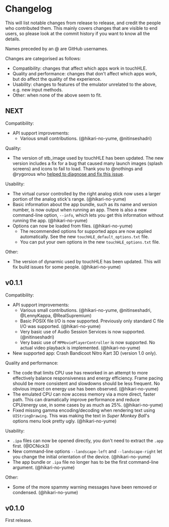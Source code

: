 # Changelog

This will list notable changes from release to release, and credit the people who contributed them. This mainly covers changes that are visible to end users, so please look at the commit history if you want to know all the details.

Names preceded by an @ are GitHub usernames.

Changes are categorised as follows:

* Compatibility: changes that affect which apps work in touchHLE.
* Quality and performance: changes that don't affect which apps work, but do affect the quality of the experience.
* Usability: changes to features of the emulator unrelated to the above, e.g. new input methods.
* Other: when none of the above seem to fit.

## NEXT

Compatibility:

- API support improvements:
  - Various small contributions. (@hikari-no-yume, @nitinseshadri)

Quality:

- The version of stb\_image used by touchHLE has been updated. The new version includes a fix for a bug that caused many launch images (splash screens) and icons to fail to load. Thank you to @nothings and @rygorous who [helped to diagnose and fix this issue](https://github.com/nothings/stb/issues/1456).

Usability:

- The virtual cursor controlled by the right analog stick now uses a larger portion of the analog stick's range. (@hikari-no-yume)
- Basic information about the app bundle, such as its name and version number, is now output when running an app. There is also a new command-line option, `--info`, which lets you get this information without running the app. (@hikari-no-yume)
- Options can now be loaded from files. (@hikari-no-yume)
  - The recommended options for supported apps are now applied automatically. See the new `touchHLE_default_options.txt` file.
  - You can put your own options in the new `touchHLE_options.txt` file.

Other:

- The version of dynarmic used by touchHLE has been updated. This will fix build issues for some people. (@hikari-no-yume)

## v0.1.1

Compatibility:

- API support improvements:
  - Various small contributions. (@hikari-no-yume, @nitinseshadri, @LennyKappa, @RealSupremium)
  - Basic POSIX file I/O is now supported. Previously only standard C file I/O was supported. (@hikari-no-yume)
  - Very basic use of Audio Session Services is now supported. (@nitinseshadri)
  - Very basic use of `MPMoviePlayerController` is now supported. No actual video playback is implemented. (@hikari-no-yume)
- New supported app: Crash Bandicoot Nitro Kart 3D (version 1.0 only).

Quality and performance:

- The code that limits CPU use has reworked in an attempt to more effectively balance responsiveness and energy efficiency. Frame pacing should be more consistent and slowdowns should be less frequent. No obvious impact on energy use has been observed. (@hikari-no-yume)
- The emulated CPU can now access memory via a more direct, faster path. This can dramatically improve performance and reduce CPU/energy use, in some cases by as much as 25%. (@hikari-no-yume)
- Fixed missing gamma encoding/decoding when rendering text using `UIStringDrawing`. This was making the text in _Super Monkey Ball_'s options menu look pretty ugly. (@hikari-no-yume)

Usability:

- `.ipa` files can now be opened directly, you don't need to extract the `.app` first. (@DCNick3)
- New command-line options `--landscape-left` and `--landscape-right` let you change the initial orientation of the device. (@hikari-no-yume)
- The app bundle or `.ipa` file no longer has to be the first command-line argument. (@hikari-no-yume)

Other:

- Some of the more spammy warning messages have been removed or condensed. (@hikari-no-yume)

## v0.1.0

First release.
